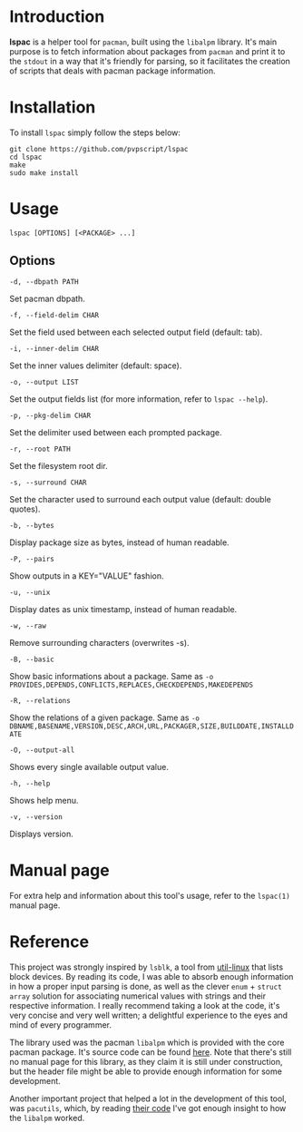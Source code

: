 # Introduction
**lspac** is a helper tool for `pacman`, built using the `libalpm` library.
It's main purpose is to fetch information about packages from `pacman`
and print it to the `stdout` in a way that it's friendly for parsing, so
it facilitates the creation of scripts that deals with pacman package information.

# Installation
To install `lspac` simply follow the steps below:
```
git clone https://github.com/pvpscript/lspac
cd lspac
make
sudo make install
```


# Usage
`lspac [OPTIONS] [<PACKAGE> ...]`

## Options
`-d, --dbpath PATH`

Set pacman dbpath.

`-f, --field-delim CHAR`

Set the field used between each selected output field (default: tab).

`-i, --inner-delim CHAR`

Set the inner values delimiter (default: space).

`-o, --output LIST`

Set the output fields list (for more information, refer to `lspac --help`).

`-p, --pkg-delim CHAR`

Set the delimiter used between each prompted package.

`-r, --root PATH`

Set the filesystem root dir.

`-s, --surround CHAR`

Set the character used to surround each output value (default: double quotes).

`-b, --bytes`

Display package size as bytes, instead of human readable.

`-P, --pairs`

Show outputs in a KEY="VALUE" fashion.

`-u, --unix`

Display dates as unix timestamp, instead of human readable.

`-w, --raw`

Remove surrounding characters (overwrites -s).

`-B, --basic`

Show basic informations about a package.
Same as `-o PROVIDES,DEPENDS,CONFLICTS,REPLACES,CHECKDEPENDS,MAKEDEPENDS`

`-R, --relations`

Show the relations of a given package.
Same as `-o DBNAME,BASENAME,VERSION,DESC,ARCH,URL,PACKAGER,SIZE,BUILDDATE,INSTALLDATE`

`-O, --output-all`

Shows every single available output value.

`-h, --help`

Shows help menu.

`-v, --version`

Displays version.


# Manual page
For extra help and information about this tool's usage, refer to the `lspac(1)` manual page.

# Reference
This project was strongly inspired by `lsblk`, a tool from
[util-linux](https://github.com/karelzak/util-linux/) that lists block devices.
By reading its code, I was able to absorb enough information in how a proper
input parsing is done, as well as the clever `enum` + `struct array` solution
for associating numerical values with strings and their respective information.
I really recommend taking a look at the code, it's very concise and very well
written; a delightful experience to the eyes and mind of every programmer.

The library used was the pacman `libalpm` which is provided with the core pacman package.
It's source code can be found [here](https://github.com/devkitPro/pacman). Note that
there's still no manual page for this library, as they claim it is still under construction,
but the header file might be able to provide enough information for some development.

Another important project that helped a lot in the development of this tool, was `pacutils`,
which, by reading [their code](https://github.com/andrewgregory/pacutils) I've got enough
insight to how the `libalpm` worked.
